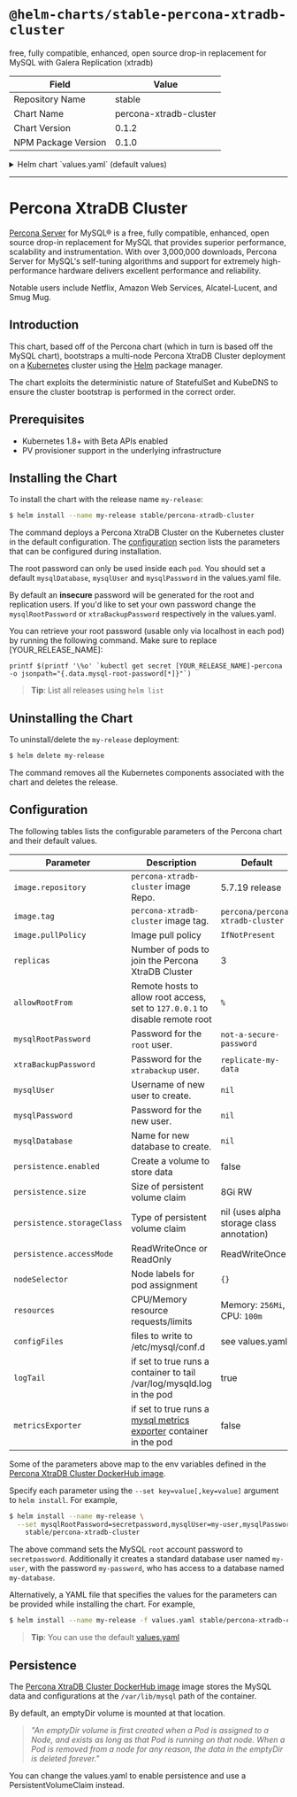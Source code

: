 # `@helm-charts/stable-percona-xtradb-cluster`

free, fully compatible, enhanced, open source drop-in replacement for MySQL with Galera Replication (xtradb)

| Field               | Value                  |
| ------------------- | ---------------------- |
| Repository Name     | stable                 |
| Chart Name          | percona-xtradb-cluster |
| Chart Version       | 0.1.2                  |
| NPM Package Version | 0.1.0                  |

<details>

<summary>Helm chart `values.yaml` (default values)</summary>

```yaml
# Default values for Percona XtraDB Cluster

## percona image and version
## ref: https://hub.docker.com/r/percona/percona-xtradb-cluster/tags/
image:
  repository: 'percona/percona-xtradb-cluster'
  tag: '5.7.19'
  pullPolicy: IfNotPresent

# Desired number of members of xtradb cluster
replicas: 3

## Specify password for root user
##
# mysqlRootPassword: not-a-secure-password

## Specify password for xtradb backup user
##
# xtraBackupPassword: replicate-my-data

## Uncomment to create a database user
##
# mysqlUser: test
# mysqlPassword: test

## Allow unauthenticated access, uncomment to enable
##
# mysqlAllowEmptyPassword: true

## Uncomment to Create a database
##
# mysqlDatabase: test

## hosts to allow root user access from
# set to "127.0.0.1" to deny remote root.
allowRootFrom: '%'

## Persist data to a persitent volume
persistence:
  enabled: false
  ## percona data Persistent Volume Storage Class
  ## If defined, storageClassName: <storageClass>
  ## If set to "-", storageClassName: "", which disables dynamic provisioning
  ## If undefined (the default) or set to null, no storageClassName spec is
  ##   set, choosing the default provisioner.  (gp2 on AWS, standard on
  ##   GKE, AWS & OpenStack)
  ##
  # storageClass: "-"
  accessMode: ReadWriteOnce
  size: 8Gi

## Node labels for pod assignment
## Ref: https://kubernetes.io/docs/user-guide/node-selection/
##
nodeSelector: {}

## Configure resource requests and limits
## ref: http://kubernetes.io/docs/user-guide/compute-resources/
##
# resources:
#  requests:
#    memory: 256Mi
#    cpu: 100m

configFiles:
  node.cnf: |+
    [mysqld]
    datadir=/var/lib/mysql
    default_storage_engine=InnoDB
    binlog_format=ROW
    innodb_flush_log_at_trx_commit  = 0
    innodb_flush_method             = O_DIRECT
    innodb_file_per_table           = 1
    innodb_autoinc_lock_mode=2
    bind_address = 0.0.0.0
    wsrep_slave_threads=2
    wsrep_cluster_address=gcomm://
    wsrep_provider=/usr/lib/galera3/libgalera_smm.so
    wsrep_cluster_name=galera
    wsrep_sst_method=xtrabackup-v2

## When set to true will create sidecar for `prom/mysqld-exporter`
## metrics exporting
metricsExporter: false

## When set to true will create sidecar to tail mysql log
logTail: true
```

</details>

---

# Percona XtraDB Cluster

[Percona Server](https://MySQL.org) for MySQL® is a free, fully compatible, enhanced, open source drop-in replacement for MySQL that provides superior performance, scalability and instrumentation. With over 3,000,000 downloads, Percona Server for MySQL's self-tuning algorithms and support for extremely high-performance hardware delivers excellent performance and reliability.

Notable users include Netflix, Amazon Web Services, Alcatel-Lucent, and Smug Mug.

## Introduction

This chart, based off of the Percona chart (which in turn is based off the MySQL chart), bootstraps a multi-node Percona XtraDB Cluster deployment on a [Kubernetes](http://kubernetes.io) cluster using the [Helm](https://helm.sh) package manager.

The chart exploits the deterministic nature of StatefulSet and KubeDNS to ensure the cluster bootstrap is performed in the correct order.

## Prerequisites

- Kubernetes 1.8+ with Beta APIs enabled
- PV provisioner support in the underlying infrastructure

## Installing the Chart

To install the chart with the release name `my-release`:

```bash
$ helm install --name my-release stable/percona-xtradb-cluster
```

The command deploys a Percona XtraDB Cluster on the Kubernetes cluster in the default configuration. The [configuration](#configuration) section lists the parameters that can be configured during installation.

The root password can only be used inside each `pod`. You should set a default `mysqlDatabase`, `mysqlUser` and `mysqlPassword` in the values.yaml file.

By default an **insecure** password will be generated for the root and replication users. If you'd like to set your own password change the `mysqlRootPassword` or `xtraBackupPassword` respectively
in the values.yaml.

You can retrieve your root password (usable only via localhost in each pod) by running the following command. Make sure to replace [YOUR_RELEASE_NAME]:

    printf $(printf '\%o' `kubectl get secret [YOUR_RELEASE_NAME]-percona -o jsonpath="{.data.mysql-root-password[*]}"`)

> **Tip**: List all releases using `helm list`

## Uninstalling the Chart

To uninstall/delete the `my-release` deployment:

```bash
$ helm delete my-release
```

The command removes all the Kubernetes components associated with the chart and deletes the release.

## Configuration

The following tables lists the configurable parameters of the Percona chart and their default values.

| Parameter                  | Description                                                                                                        | Default                                   |
| -------------------------- | ------------------------------------------------------------------------------------------------------------------ | ----------------------------------------- |
| `image.repository`         | `percona-xtradb-cluster` image Repo.                                                                               | 5.7.19 release                            |
| `image.tag`                | `percona-xtradb-cluster` image tag.                                                                                | `percona/percona-xtradb-cluster`          |
| `image.pullPolicy`         | Image pull policy                                                                                                  | `IfNotPresent`                            |
| `replicas`                 | Number of pods to join the Percona XtraDB Cluster                                                                  | 3                                         |
| `allowRootFrom`            | Remote hosts to allow root access, set to `127.0.0.1` to disable remote root                                       | `%`                                       |
| `mysqlRootPassword`        | Password for the `root` user.                                                                                      | `not-a-secure-password`                   |
| `xtraBackupPassword`       | Password for the `xtrabackup` user.                                                                                | `replicate-my-data`                       |
| `mysqlUser`                | Username of new user to create.                                                                                    | `nil`                                     |
| `mysqlPassword`            | Password for the new user.                                                                                         | `nil`                                     |
| `mysqlDatabase`            | Name for new database to create.                                                                                   | `nil`                                     |
| `persistence.enabled`      | Create a volume to store data                                                                                      | false                                     |
| `persistence.size`         | Size of persistent volume claim                                                                                    | 8Gi RW                                    |
| `persistence.storageClass` | Type of persistent volume claim                                                                                    | nil (uses alpha storage class annotation) |
| `persistence.accessMode`   | ReadWriteOnce or ReadOnly                                                                                          | ReadWriteOnce                             |
| `nodeSelector`             | Node labels for pod assignment                                                                                     | `{}`                                      |
| `resources`                | CPU/Memory resource requests/limits                                                                                | Memory: `256Mi`, CPU: `100m`              |
| `configFiles`              | files to write to /etc/mysql/conf.d                                                                                | see values.yaml                           |
| `logTail`                  | if set to true runs a container to tail /var/log/mysqld.log in the pod                                             | true                                      |
| `metricsExporter`          | if set to true runs a [mysql metrics exporter](https://github.com/prometheus/mysqld_exporter) container in the pod | false                                     |

Some of the parameters above map to the env variables defined in the [Percona XtraDB Cluster DockerHub image](https://hub.docker.com/r/percona/percona-xtradb-cluster/).

Specify each parameter using the `--set key=value[,key=value]` argument to `helm install`. For example,

```bash
$ helm install --name my-release \
  --set mysqlRootPassword=secretpassword,mysqlUser=my-user,mysqlPassword=my-password,mysqlDatabase=my-database \
    stable/percona-xtradb-cluster
```

The above command sets the MySQL `root` account password to `secretpassword`. Additionally it creates a standard database user named `my-user`, with the password `my-password`, who has access to a database named `my-database`.

Alternatively, a YAML file that specifies the values for the parameters can be provided while installing the chart. For example,

```bash
$ helm install --name my-release -f values.yaml stable/percona-xtradb-cluster
```

> **Tip**: You can use the default [values.yaml](values.yaml)

## Persistence

The [Percona XtraDB Cluster DockerHub image](https://hub.docker.com/r/percona/percona-xtradb-cluster/) image stores the MySQL data and configurations at the `/var/lib/mysql` path of the container.

By default, an emptyDir volume is mounted at that location.

> _"An emptyDir volume is first created when a Pod is assigned to a Node, and exists as long as that Pod is running on that node. When a Pod is removed from a node for any reason, the data in the emptyDir is deleted forever."_

You can change the values.yaml to enable persistence and use a PersistentVolumeClaim instead.
